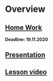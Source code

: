 # Overview

## [Home Work](../../tasks/git.md)

**Deadline: 19.11.2020**  

## [Presentation](https://slides.com/aleh_lipski/deck-d3f123)
## [Lesson video]()  